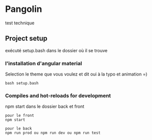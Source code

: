 # Pangolin
test technique


## Project setup
exécuté setup.bash
dans le dossier où il se trouve
### l'installation d'angular material
Selection le theme que vous voulez  et dit oui à la typo et animation =) 
```
bash setup.bash

```


### Compiles and hot-reloads for development
npm start dans le dossier back et front
```
pour le front
npm start

pour le back 
npm run prod ou npm run dev ou npm run test
```


